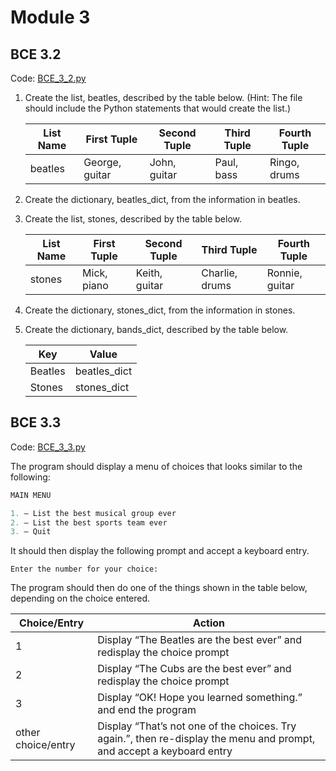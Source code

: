 # Module 3

## BCE 3.2

Code: [BCE_3_2.py](./BCE_3_2.py)

1. Create the list, beatles, described by the table below. (Hint: The file should include the Python statements that would create the list.)

    | List Name |   First Tuple  | Second Tuple |  Third Tuple | Fourth Tuple|
    | --------- | -------------  | ---------    | -----------  | ----------- |
    | beatles   | George, guitar | John, guitar | Paul, bass   | Ringo, drums|
    
2. Create the dictionary, beatles_dict, from the information in beatles.

3. Create the list, stones, described by the table below.

    | List Name |   First Tuple  | Second Tuple |  Third Tuple    | Fourth Tuple   |
    | --------- | -------------  | ---------    | --------------  | -------------- |
    | stones    | Mick, piano    | Keith, guitar | Charlie, drums | Ronnie, guitar |
    
4. Create the dictionary, stones_dict, from the information in stones.
5. Create the dictionary, bands_dict, described by the table below.

    |    Key  |     Value    |
    | ------- | ------------ |
    | Beatles | beatles_dict |
    | Stones  | stones_dict  |

## BCE 3.3

Code: [BCE_3_3.py](./BCE_3_3.py)

The program should display a menu of choices that looks similar to the following:

```python
MAIN MENU

1. – List the best musical group ever
2. – List the best sports team ever
3. – Quit
```

It should then display the following prompt and accept a keyboard entry.

```Enter the number for your choice:```

The program should then do one of the things shown in the table below, depending on the choice entered.

| Choice/Entry       | Action                                                                  |
| ----------------   | --------------------------------------------------                      |
|          1         | Display “The Beatles are the best ever” and redisplay the choice prompt |
|          2         | Display “The Cubs are the best ever” and redisplay the choice prompt    |
|          3         | Display “OK!  Hope you learned something.” and end the program          |
| other choice/entry | Display “That’s not one of the choices. Try again.”, then re-display the menu and prompt, and accept a keyboard entry |

